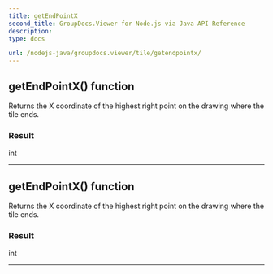 ```yaml
---
title: getEndPointX
second_title: GroupDocs.Viewer for Node.js via Java API Reference
description: 
type: docs

url: /nodejs-java/groupdocs.viewer/tile/getendpointx/
---
```


## getEndPointX()  function

 Returns the X coordinate of the highest right point on the drawing where the tile ends.
 

### Result
int


---


## getEndPointX()  function

 Returns the X coordinate of the highest right point on the drawing where the tile ends.
 

### Result
int


---


